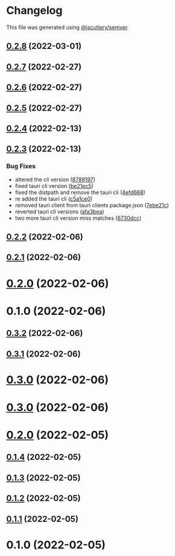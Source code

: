 # Changelog

This file was generated using [@jscutlery/semver](https://github.com/jscutlery/semver).

## [0.2.8](https://github.com/FinnDore/topic-inspector/compare/v0.2.7...v0.2.8) (2022-03-01)



## [0.2.7](https://github.com/FinnDore/topic-inspector/compare/v0.2.6...v0.2.7) (2022-02-27)



## [0.2.6](https://github.com/FinnDore/topic-inspector/compare/v0.2.5...v0.2.6) (2022-02-27)



## [0.2.5](https://github.com/FinnDore/topic-inspector/compare/v0.2.4...v0.2.5) (2022-02-27)



## [0.2.4](https://github.com/FinnDore/topic-inspector/compare/v0.2.3...v0.2.4) (2022-02-13)



## [0.2.3](https://github.com/FinnDore/topic-inspector/compare/v0.2.2...v0.2.3) (2022-02-13)


### Bug Fixes

* altered the cli version ([8789197](https://github.com/FinnDore/topic-inspector/commit/8789197894fa209349ad667d49d5b210421a5432))
* fixed tauri cli version ([be21ec5](https://github.com/FinnDore/topic-inspector/commit/be21ec5bac47ac9ed13ad7d2f7215eb4fdb1e945))
* fixed the distpath and remove the tauri cli ([4efd668](https://github.com/FinnDore/topic-inspector/commit/4efd6689be4785f2a3359ea9872682783091b239))
* re added the tauri cli ([c5a1ce0](https://github.com/FinnDore/topic-inspector/commit/c5a1ce0dde342aad294b066fc15bac453bc45933))
* removed tauri client from tauri clients package.json ([7ebe21c](https://github.com/FinnDore/topic-inspector/commit/7ebe21c9fc1566634869b207bf458b444963d943))
* reverted tauri cli  versions ([afa3bea](https://github.com/FinnDore/topic-inspector/commit/afa3bea83a850a8d59a90f6274b2a4744647534d))
* two more tauri cli version miss matches ([6730dcc](https://github.com/FinnDore/topic-inspector/commit/6730dcc5ae8b46da737de910617451a0461f02bb))



## [0.2.2](https://github.com/FinnDore/topic-inspector/compare/v0.2.1...v0.2.2) (2022-02-06)



## [0.2.1](https://github.com/FinnDore/topic-inspector/compare/v0.2.0...v0.2.1) (2022-02-06)



# [0.2.0](https://github.com/FinnDore/topic-inspector/compare/v0.1.0...v0.2.0) (2022-02-06)



# 0.1.0 (2022-02-06)



## [0.3.2](https://github.com/FinnDore/topic-inspector/compare/v0.3.1...v0.3.2) (2022-02-06)



## [0.3.1](https://github.com/FinnDore/topic-inspector/compare/v0.3.0...v0.3.1) (2022-02-06)



# [0.3.0](https://github.com/FinnDore/topic-inspector/compare/v0.2.0...v0.3.0) (2022-02-06)



# [0.3.0](https://github.com/FinnDore/topic-inspector/compare/v0.2.0...v0.3.0) (2022-02-06)



# [0.2.0](https://github.com/FinnDore/topic-inspector/compare/v0.1.4...v0.2.0) (2022-02-05)



## [0.1.4](https://github.com/FinnDore/topic-inspector/compare/v0.1.3...v0.1.4) (2022-02-05)



## [0.1.3](https://github.com/FinnDore/topic-inspector/compare/v0.1.2...v0.1.3) (2022-02-05)



## [0.1.2](https://github.com/FinnDore/topic-inspector/compare/v0.1.1...v0.1.2) (2022-02-05)



## [0.1.1](https://github.com/FinnDore/topic-inspector/compare/v0.1.0...v0.1.1) (2022-02-05)



# 0.1.0 (2022-02-05)
